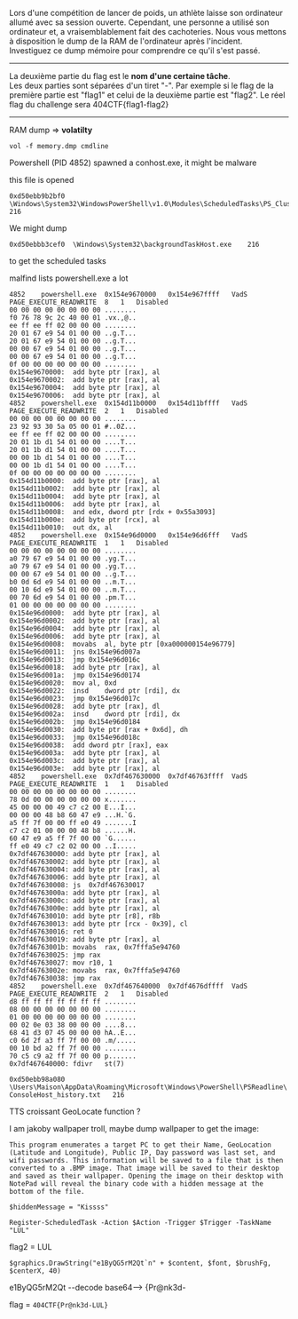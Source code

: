 
Lors d'une compétition de lancer de poids, un athlète laisse son ordinateur allumé avec sa session ouverte. Cependant, une personne a utilisé son ordinateur et, a vraisemblablement fait des cachoteries. Nous vous mettons à disposition le dump de la RAM de l'ordinateur après l'incident.  
Investiguez ce dump mémoire pour comprendre ce qu'il s'est passé.

---

La deuxième partie du flag est le **nom d'une certaine tâche**.  
Les deux parties sont séparées d'un tiret "-". Par exemple si le flag de la première partie est "flag1" et celui de la deuxième partie est "flag2". Le réel flag du challenge sera 404CTF{flag1-flag2}

----

RAM dump => **volatilty**

`vol -f memory.dmp cmdline`

Powershell (PID 4852) spawned a conhost.exe, it might be malware

this file is opened
```
0xd50ebb9b2bf0	\Windows\System32\WindowsPowerShell\v1.0\Modules\ScheduledTasks\PS_ClusteredScheduledTask_v1.0.cdxml	216
```

We might dump
```
0xd50ebbb3cef0	\Windows\System32\backgroundTaskHost.exe	216
```
to get the scheduled tasks

malfind lists powershell.exe a lot
```
4852	powershell.exe	0x154e9670000	0x154e967ffff	VadS	PAGE_EXECUTE_READWRITE	8	1	Disabled	
00 00 00 00 00 00 00 00	........
f0 76 78 9c 2c 40 00 01	.vx.,@..
ee ff ee ff 02 00 00 00	........
20 01 67 e9 54 01 00 00	..g.T...
20 01 67 e9 54 01 00 00	..g.T...
00 00 67 e9 54 01 00 00	..g.T...
00 00 67 e9 54 01 00 00	..g.T...
0f 00 00 00 00 00 00 00	........	
0x154e9670000:	add	byte ptr [rax], al
0x154e9670002:	add	byte ptr [rax], al
0x154e9670004:	add	byte ptr [rax], al
0x154e9670006:	add	byte ptr [rax], al
4852	powershell.exe	0x154d11b0000	0x154d11bffff	VadS	PAGE_EXECUTE_READWRITE	2	1	Disabled	
00 00 00 00 00 00 00 00	........
23 92 93 30 5a 05 00 01	#..0Z...
ee ff ee ff 02 00 00 00	........
20 01 1b d1 54 01 00 00	....T...
20 01 1b d1 54 01 00 00	....T...
00 00 1b d1 54 01 00 00	....T...
00 00 1b d1 54 01 00 00	....T...
0f 00 00 00 00 00 00 00	........	
0x154d11b0000:	add	byte ptr [rax], al
0x154d11b0002:	add	byte ptr [rax], al
0x154d11b0004:	add	byte ptr [rax], al
0x154d11b0006:	add	byte ptr [rax], al
0x154d11b0008:	and	edx, dword ptr [rdx + 0x55a3093]
0x154d11b000e:	add	byte ptr [rcx], al
0x154d11b0010:	out	dx, al
4852	powershell.exe	0x154e96d0000	0x154e96d6fff	VadS	PAGE_EXECUTE_READWRITE	1	1	Disabled	
00 00 00 00 00 00 00 00	........
a0 79 67 e9 54 01 00 00	.yg.T...
a0 79 67 e9 54 01 00 00	.yg.T...
00 00 67 e9 54 01 00 00	..g.T...
b0 0d 6d e9 54 01 00 00	..m.T...
00 10 6d e9 54 01 00 00	..m.T...
00 70 6d e9 54 01 00 00	.pm.T...
01 00 00 00 00 00 00 00	........	
0x154e96d0000:	add	byte ptr [rax], al
0x154e96d0002:	add	byte ptr [rax], al
0x154e96d0004:	add	byte ptr [rax], al
0x154e96d0006:	add	byte ptr [rax], al
0x154e96d0008:	movabs	al, byte ptr [0xa000000154e96779]
0x154e96d0011:	jns	0x154e96d007a
0x154e96d0013:	jmp	0x154e96d016c
0x154e96d0018:	add	byte ptr [rax], al
0x154e96d001a:	jmp	0x154e96d0174
0x154e96d0020:	mov	al, 0xd
0x154e96d0022:	insd	dword ptr [rdi], dx
0x154e96d0023:	jmp	0x154e96d017c
0x154e96d0028:	add	byte ptr [rax], dl
0x154e96d002a:	insd	dword ptr [rdi], dx
0x154e96d002b:	jmp	0x154e96d0184
0x154e96d0030:	add	byte ptr [rax + 0x6d], dh
0x154e96d0033:	jmp	0x154e96d018c
0x154e96d0038:	add	dword ptr [rax], eax
0x154e96d003a:	add	byte ptr [rax], al
0x154e96d003c:	add	byte ptr [rax], al
0x154e96d003e:	add	byte ptr [rax], al
4852	powershell.exe	0x7df467630000	0x7df46763ffff	VadS	PAGE_EXECUTE_READWRITE	1	1	Disabled	
00 00 00 00 00 00 00 00	........
78 0d 00 00 00 00 00 00	x.......
45 00 00 00 49 c7 c2 00	E...I...
00 00 00 48 b8 60 47 e9	...H.`G.
a5 ff 7f 00 00 ff e0 49	.......I
c7 c2 01 00 00 00 48 b8	......H.
60 47 e9 a5 ff 7f 00 00	`G......
ff e0 49 c7 c2 02 00 00	..I.....	
0x7df467630000:	add	byte ptr [rax], al
0x7df467630002:	add	byte ptr [rax], al
0x7df467630004:	add	byte ptr [rax], al
0x7df467630006:	add	byte ptr [rax], al
0x7df467630008:	js	0x7df467630017
0x7df46763000a:	add	byte ptr [rax], al
0x7df46763000c:	add	byte ptr [rax], al
0x7df46763000e:	add	byte ptr [rax], al
0x7df467630010:	add	byte ptr [r8], r8b
0x7df467630013:	add	byte ptr [rcx - 0x39], cl
0x7df467630016:	ret	0
0x7df467630019:	add	byte ptr [rax], al
0x7df46763001b:	movabs	rax, 0x7fffa5e94760
0x7df467630025:	jmp	rax
0x7df467630027:	mov	r10, 1
0x7df46763002e:	movabs	rax, 0x7fffa5e94760
0x7df467630038:	jmp	rax
4852	powershell.exe	0x7df467640000	0x7df4676dffff	VadS	PAGE_EXECUTE_READWRITE	2	1	Disabled	
d8 ff ff ff ff ff ff ff	........
08 00 00 00 00 00 00 00	........
01 00 00 00 00 00 00 00	........
00 02 0e 03 38 00 00 00	....8...
68 41 d3 07 45 00 00 00	hA..E...
c0 6d 2f a3 ff 7f 00 00	.m/.....
00 10 bd a2 ff 7f 00 00	........
70 c5 c9 a2 ff 7f 00 00	p.......	
0x7df467640000:	fdivr	st(7)

```


`0xd50ebb98a080	\Users\Maison\AppData\Roaming\Microsoft\Windows\PowerShell\PSReadline\ConsoleHost_history.txt	216`

TTS croissant 
GeoLocate function ?

I am jakoby wallpaper troll, maybe dump wallpaper to get the image:
```
This program enumerates a target PC to get their Name, GeoLocation (Latitude and Longitude), Public IP, Day password was last set, and wifi passwords. This information will be saved to a file that is then converted to a .BMP image. That image will be saved to their desktop and saved as their wallpaper. Opening the image on their desktop with NotePad will reveal the binary code with a hidden message at the bottom of the file.
```

```
$hiddenMessage = "Kissss"
```

```
Register-ScheduledTask -Action $Action -Trigger $Trigger -TaskName "LUL"
```

flag2 = LUL

```
$graphics.DrawString("e1ByQG5rM2Qt`n" + $content, $font, $brushFg, $centerX, 40) 
```

e1ByQG5rM2Qt --decode base64-->  {Pr@nk3d-

flag = `404CTF{Pr@nk3d-LUL}`